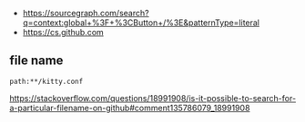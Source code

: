 - https://sourcegraph.com/search?q=context:global+%3F+%3CButton+/%3E&patternType=literal
- https://cs.github.com

## file name

`path:**/kitty.conf`

https://stackoverflow.com/questions/18991908/is-it-possible-to-search-for-a-particular-filename-on-github#comment135786079_18991908
